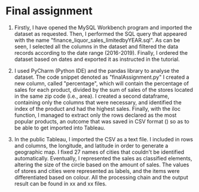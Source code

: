 # Final assignment
1. Firstly, I have opened the MySQL Workbench program and imported the dataset as requested.
   Then, I performed the SQL query that appeared with the name "finance_liquor_sales_limitedbyYEAR.sql".
   As can be seen, I selected all the columns in the dataset and filtered the data records according to the date range (2016-2019).
   Finally, I ordered the dataset based on dates and exported it as instructed in the tutorial.
   
2. I used PyCharm (Python IDE) and the pandas library to analyse the dataset. The code snippet denoted as "finalAssignment.py"
   I created a new column, called "percentage", which will contain the percentage of sales for each product,
   divided by the sum of sales of the stores located in the same zip code (i.e., area).
   I created a second dataframe, containing only the columns that were necessary, and identified the index of the product
   and had the highest sales.
   Finally, with the iloc function, I managed to extract only the rows declared as the most popular products,
   an outcome that was saved in CSV format () so as to be able to get imported into Tableau.

3. In the public Tableau, I imported the CSV as a text file.
   I included in rows and columns, the longitude, and latitude in order to generate a geographic map.
   I fixed 27 names of cities that couldn't be identified automatically.
   Eventually, I represented the sales as classified elements, altering the size of the circle based on the amount of sales.
   The values of stores and cities were represented as labels, and the items were differentiated based on colour.
   All the processing chain and the output result can be found in xx and xx files. 

    
   
    
   

